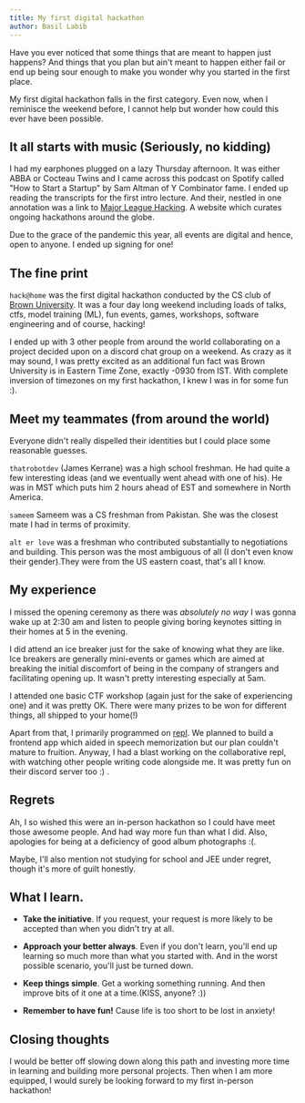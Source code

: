 ```yaml
---
title: My first digital hackathon
author: Basil Labib
---
```


Have you ever noticed that some things that are meant to happen just happens? And things that you plan but ain't meant to happen either fail or end up being sour enough to make you wonder why you started in the first place.    


My first digital hackathon falls in the first category. Even now, when I reminisce the weekend before, I cannot help but wonder how could this ever have been possible.

## It all starts with music (Seriously, no kidding)

I had my earphones plugged on a lazy Thursday afternoon. It was either ABBA or Cocteau Twins and I came across this podcast on Spotify called "How to Start a Startup" by  Sam Altman of Y Combinator fame. I ended up reading the transcripts for the first intro lecture. And their, nestled in one annotation was a link to [Major League Hacking](https://mlh.io). A website which curates ongoing hackathons around the globe.   

Due to the grace of the pandemic this year, all events are digital and hence, open to anyone. I ended up signing for one!

## The fine print

`hack@home` was the first digital hackathon conducted by the CS club of [Brown University](https://www.brown.edu). It was a four day long weekend including loads of talks, ctfs, model training (ML), fun events, games, workshops, software engineering and of course, hacking!

I ended up with 3 other people from around the world collaborating on a project decided upon on a discord chat group on a weekend. As crazy as it may sound, I was pretty excited as an additional fun fact was Brown University is in Eastern Time Zone, exactly -0930 from IST. With complete inversion of timezones on my first hackathon, I knew I was in for some fun :).

## Meet my teammates (from around the world)

Everyone didn't really dispelled their identities but I could place some reasonable guesses.   
 
`thatrobotdev` (James Kerrane) was a high school freshman. He had quite a few interesting ideas (and we eventually went ahead with one of his). He was in MST which puts him 2 hours ahead of EST and somewhere in North America. 

`sameem` Sameem was a CS freshman from Pakistan. She was the closest mate I had in terms of proximity.  

`alt er love` was a freshman who contributed substantially to negotiations and building. This person was the most ambiguous of all (I don't even know their gender).They were from the US eastern coast, that's all I know.

## My experience

I missed the opening ceremony as there was _absolutely no way_ I was gonna wake up at 2:30 am and listen to people giving boring keynotes sitting in their homes at 5 in the evening.

I did attend an ice breaker just for the sake of knowing what they are like. Ice breakers are generally mini-events or games which are aimed at breaking the initial discomfort of being in the company of strangers and facilitating opening up. It wasn't pretty interesting especially at 5am.

I attended one basic CTF workshop (again just for the sake of experiencing one) and it was pretty OK. There were many prizes to be won for different things, all shipped to your home(!)

Apart from that, I primarily programmed on [repl](https://repl.it). We planned to build a frontend app which aided in speech memorization but our plan couldn't mature to fruition. Anyway, I had a blast working on the collaborative repl, with watching other people writing code alongside me. It was pretty fun on their discord server too :) .

## Regrets

Ah, I so wished this were an in-person hackathon so I could have meet those awesome people. And had way more fun than what I did. Also, apologies for being at a deficiency of good album photographs :(.

Maybe, I'll also mention not studying for school and JEE under regret, though it's more of guilt honestly. 

## What I learn.   

* **Take the initiative**. If you request, your request is more likely to be accepted than when you didn't try at all.

* **Approach your better always**. Even if you don't learn, you'll end up learning so much more than what you started with. And in the worst possible scenario, you'll just be turned down.

* **Keep things simple**. Get a working something running. And then improve bits of it one at a time.(KISS, anyone? :))

* **Remember to have fun!** Cause life is too short to be lost in anxiety!

## Closing thoughts

I would be better off slowing down along this path and investing more time in learning and building more personal projects. Then when I am more equipped, I would surely be looking forward to my first in-person hackathon!
